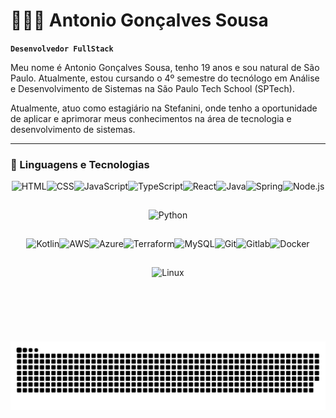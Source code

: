 # 👩🏻‍💻 Antonio Gonçalves Sousa

**`Desenvolvedor FullStack`**

Meu nome é Antonio Gonçalves Sousa, tenho 19 anos e sou natural de São Paulo. Atualmente, estou cursando o 4º semestre do tecnólogo em Análise e Desenvolvimento de Sistemas na São Paulo Tech School (SPTech).

Atualmente, atuo como estagiário na Stefanini, onde tenho a oportunidade de aplicar e aprimorar meus conhecimentos na área de tecnologia e desenvolvimento de sistemas.

---

### 🤖 Linguagens e Tecnologias

<div style="display: flex; justify-content: center; flex-wrap: wrap; max-width: 600px;">
  <img src="https://skillicons.dev/icons?i=html" height="46em" alt="HTML" title="HTML">
  <img src="https://skillicons.dev/icons?i=css" height="46em" alt="CSS" title="CSS">  
  <img src="https://skillicons.dev/icons?i=js" height="46em" alt="JavaScript" title="JavaScript"> 
  <img src="https://skillicons.dev/icons?i=ts" height="46em" alt="TypeScript" title="TypeScript">
  <img src="https://skillicons.dev/icons?i=react" height="46em" alt="React" title="React">
  <img src="https://skillicons.dev/icons?i=java" height="46em" alt="Java" title="Java">  
  <img src="https://skillicons.dev/icons?i=spring" height="46em" alt="Spring" title="Spring">
  <img src="https://skillicons.dev/icons?i=nodejs" height="46em" alt="Node.js" title="Node.js">  
  <img src="https://skillicons.dev/icons?i=python" height="46em" alt="Python" title="Python">
</div>

<div style="display: flex; justify-content: center; flex-wrap: wrap; max-width: 600px;">
  <img src="https://skillicons.dev/icons?i=kotlin" height="46em" alt="Kotlin" title="Kotlin">
  <img src="https://skillicons.dev/icons?i=aws" height="46em" alt="AWS" title="AWS">
  <img src="https://skillicons.dev/icons?i=azure" height="46em" alt="Azure" title="Azure">
  <img src="https://skillicons.dev/icons?i=terraform" height="46em" alt="Terraform" title="Terraform">   
  <img src="https://skillicons.dev/icons?i=mysql" height="46em" alt="MySQL" title="MySQL">    
  <img src="https://skillicons.dev/icons?i=git" height="46em" alt="Git" title="Git">
  <img src="https://skillicons.dev/icons?i=gitlab" height="46em" alt="Gitlab" title="Gitlab">
  <img src="https://skillicons.dev/icons?i=docker" height="46em" alt="Docker" title="Docker">
  <img src="https://skillicons.dev/icons?i=linux" height="46em" alt="Linux" title="Linux">
</div>

<br/>
<br/>

#

<picture align="center">
  <source media="(prefers-color-scheme: dark)" srcset="https://raw.githubusercontent.com/mari4souza/mari4souza/output/github-contribution-grid-snake-dark.svg">
  <source media="(prefers-color-scheme: light)" srcset="https://raw.githubusercontent.com/mari4souza/mari4souza/output/github-contribution-grid-snake-dark.svg">
  <img align="center" alt="github contribution grid snake animation" src="https://raw.githubusercontent.com/mari4souza/mari4souza/output/github-contribution-grid-snake.svg">
</picture>
